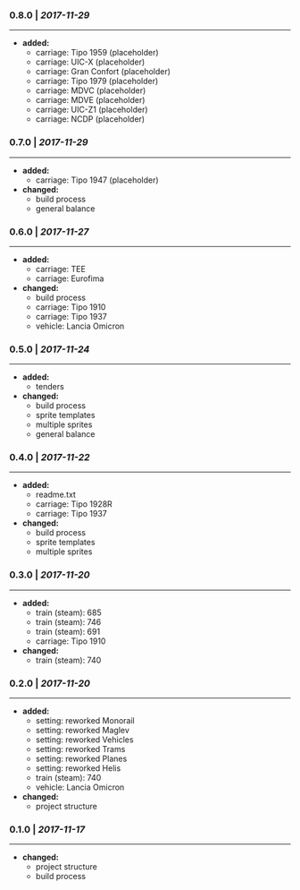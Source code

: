 ### 0.8.0 | *2017-11-29*
---
- **added:**
    - carriage: Tipo 1959 (placeholder)
    - carriage: UIC-X (placeholder)
    - carriage: Gran Confort (placeholder)
    - carriage: Tipo 1979 (placeholder)
    - carriage: MDVC (placeholder)
    - carriage: MDVE (placeholder)
    - carriage: UIC-Z1 (placeholder)
    - carriage: NCDP (placeholder)

### 0.7.0 | *2017-11-29*
---
- **added:**
    - carriage: Tipo 1947 (placeholder)
- **changed:**
    - build process
    - general balance


### 0.6.0 | *2017-11-27*
---
- **added:**
  - carriage: TEE
  - carriage: Eurofima
- **changed:**
  - build process
  - carriage: Tipo 1910
  - carriage: Tipo 1937
  - vehicle: Lancia Omicron


### 0.5.0 | *2017-11-24*
---
- **added:**
  - tenders
- **changed:**
  - build process
  - sprite templates
  - multiple sprites
  - general balance


### 0.4.0 | *2017-11-22*
---
- **added:**
  - readme.txt
  - carriage: Tipo 1928R
  - carriage: Tipo 1937
- **changed:**
  - build process
  - sprite templates
  - multiple sprites


### 0.3.0 | *2017-11-20*
---
- **added:**
  - train (steam): 685
  - train (steam): 746
  - train (steam): 691
  - carriage: Tipo 1910
- **changed:**
  - train (steam): 740


### 0.2.0 | *2017-11-20*
---
- **added:**
  - setting: reworked Monorail
  - setting: reworked Maglev
  - setting: reworked Vehicles
  - setting: reworked Trams
  - setting: reworked Planes
  - setting: reworked Helis
  - train (steam): 740
  - vehicle: Lancia Omicron
- **changed:**
  - project structure


### 0.1.0 | *2017-11-17*
---
- **changed:**
  - project structure
  - build process
